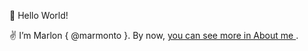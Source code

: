 
👋 Hello World! <br />

✌️ I’m Marlon { @marmonto }. 
By now, <a href="./about.html">you can see more in About me </a>.
